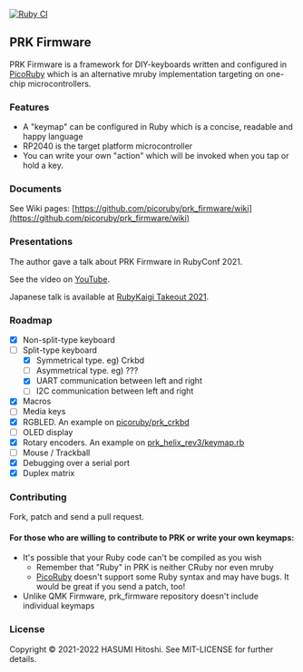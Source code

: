 [![Ruby CI](https://github.com/picoruby/prk_firmware/actions/workflows/ruby.yml/badge.svg)](https://github.com/picoruby/prk_firmware/actions/workflows/ruby.yml)

## PRK Firmware

PRK Firmware is a framework for DIY-keyboards written and configured in [PicoRuby](https://github.com/picoruby/picoruby) which is an alternative mruby implementation targeting on one-chip microcontrollers.

### Features

- A "keymap" can be configured in Ruby which is a concise, readable and happy language
- RP2040 is the target platform microcontroller
- You can write your own "action" which will be invoked when you tap or hold a key.

### Documents

See Wiki pages: [https://github.com/picoruby/prk_firmware/wiki](https://github.com/picoruby/prk_firmware/wiki)

### Presentations

The author gave a talk about PRK Firmware in RubyConf 2021.

See the video on [YouTube](https://www.youtube.com/watch?v=SLSwn41iJX4&t=12s).

Japanese talk is available at [RubyKaigi Takeout 2021](https://rubykaigi.org/2021-takeout/presentations/hasumikin.html).

### Roadmap

- [x] Non-split-type keyboard
- [ ] Split-type keyboard
  - [x] Symmetrical type. eg) Crkbd
  - [ ] Asymmetrical type. eg) ???
  - [x] UART communication between left and right
  - [ ] I2C communication between left and right
- [x] Macros
- [ ] Media keys
- [x] RGBLED. An example on [picoruby/prk_crkbd](https://github.com/picoruby/prk_crkbd/blob/main/keymap.rb)
- [ ] OLED display
- [x] Rotary encoders. An example on [prk_helix_rev3/keymap.rb](https://github.com/picoruby/prk_helix_rev3/blob/master/keymap.rb)
- [ ] Mouse / Trackball
- [x] Debugging over a serial port
- [x] Duplex matrix

### Contributing

Fork, patch and send a pull request.

#### For those who are willing to contribute to PRK or write your own keymaps:

- It's possible that your Ruby code can't be compiled as you wish
  - Remember that "Ruby" in PRK is neither CRuby nor even mruby
  - [PicoRuby](https://github.com/picoruby/picoruby) doesn't support some Ruby syntax and may have bugs. It would be great if you send a patch, too!
- Unlike QMK Firmware, prk_firmware repository doesn't include individual keymaps

### License

Copyright © 2021-2022 HASUMI Hitoshi. See MIT-LICENSE for further details.
